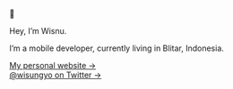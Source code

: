👾 

Hey, I’m Wisnu.

I’m a mobile developer, currently living in Blitar, Indonesia.

[My personal website &rarr;](https://wisungyo.com/) <br />
[@wisungyo on Twitter &rarr;](https://twitter.com/wisungyo)
